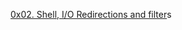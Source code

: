[0x02. Shell, I/O Redirections and filter](https://github.com/Ahmedrefats/Alx-pre_course/tree/Ahmed-Refat/alx-system_engineering-devops/0x02-shell_redirections)s
